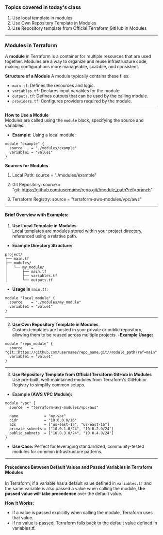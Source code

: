 ### Topics covered in today's class
1. Use local template in modules 
2. Use Own Repository Template in Modules
3. Use Repository template from Official Terraform GitHub in Modules

------------------------------------------------------------------------------------------
### Modules in Terraform
A **module** in Terraform is a container for multiple resources that are used together. Modules are a way to organize and reuse infrastructure code, making configurations more manageable, scalable, and consistent.

**Structure of a Module**
A module typically contains these files:  
- `main.tf`: Defines the resources and logic.  
- `variables.tf`: Declares input variables for the module.  
- `outputs.tf`: Defines outputs that can be used by the calling module.  
- `providers.tf`: Configures providers required by the module.  

-----------------------------------------------------------------------------------------

**How to Use a Module**  
Modules are called using the `module` block, specifying the source and variables.

- **Example:** Using a local module:

```
module "example" {
  source    = "./modules/example"
  variable1 = "value1"
}
```
**Sources for Modules**
1. Local Path: source = "./modules/example"

2. Git Repository: source = "git::https://github.com/username/repo.git//module_path?ref=branch"

3. Terraform Registry: source = "terraform-aws-modules/vpc/aws"

-----------------------------------------------------------------------------------------
#### Brief Overview with Examples:

1. **Use Local Template in Modules**  
Local templates are modules stored within your project directory, referenced using a relative path.

- **Example Directory Structure:**
```
project/
├── main.tf
├── modules/
│   └── my_module/
│       ├── main.tf
│       ├── variables.tf
│       └── outputs.tf
```

- **Usage in** `main.tf`:
```
module "local_module" {
  source    = "./modules/my_module"
  variable1 = "value1"
}
```
--------------------------------------------------------------------------------------
2. **Use Own Repository Template in Modules**  
Custom templates are hosted in your private or public repository, allowing them to be reused across multiple projects.
-**Example Usage:**
```
module "repo_module" {
  source    = "git::https://github.com/username/repo_name.git//module_path?ref=main"
  variable1 = "value1"
}
```
--------------------------------------------------------------------------------------
3. **Use Repository Template from Official Terraform GitHub in Modules**  
Use pre-built, well-maintained modules from Terraform's GitHub or Registry to simplify common setups.

- **Example (AWS VPC Module):**
```
module "vpc" {
  source  = "terraform-aws-modules/vpc/aws"

  name            = "my-vpc"
  cidr            = "10.0.0.0/16"
  azs             = ["us-east-1a", "us-east-1b"]
  private_subnets = ["10.0.1.0/24", "10.0.2.0/24"]
  public_subnets  = ["10.0.3.0/24", "10.0.4.0/24"]
}
```
- **Use Case:** Perfect for leveraging standardized, community-tested modules for common infrastructure patterns.

---------------------------------------------------------------------------------------
#### Precedence Between Default Values and Passed Variables in Terraform Modules
In Terraform, if a variable has a default value defined in `variables.tf` and the same variable is also passed a value when calling the module, **the passed value will take precedence** over the default value.

**How it Works:**
- If a value is passed explicitly when calling the module, Terraform uses that value.
- If no value is passed, Terraform falls back to the default value defined in variables.tf.  